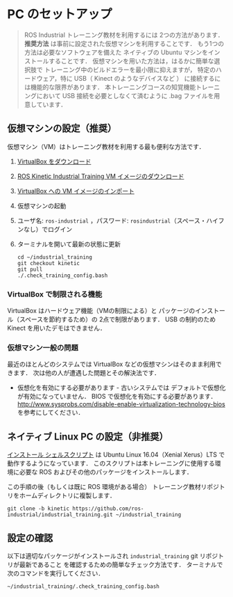 # PC のセットアップ

> ROS Industrial トレーニング教材を利用するには
  2つの方法があります．
  **推奨方法** は事前に設定された仮想マシンを利用することです．
  もう1つの方法は必要なソフトウェアを備えた
  ネイティブの Ubuntu マシンをインストールすることです．
  仮想マシンを用いた方法は，はるかに簡単な選択肢で
  トレーニング中のビルドエラーを最小限に抑えますが，
  特定のハードウェア，特に USB（ Kinect のようなデバイスなど ）
  に接続するには機能的な限界があります．
  本トレーニングコースの知覚機能トレーニングにおいて
  USB 接続を必要としなくて済むように
  .bag ファイルを用意しています．


## 仮想マシンの設定（**推奨**）

仮想マシン（VM）はトレーニング教材を利用する最も便利な方法です．

 1. [VirtualBox をダウンロード](https://www.virtualbox.org/wiki/Downloads)
 1. [ROS Kinetic Industrial Training VM イメージのダウンロード](https://rosi-images.datasys.swri.edu)
 1. [VirtualBox への VM イメージのインポート](https://www.virtualbox.org/manual/ch01.html#ovf)
 1. 仮想マシンの起動
 1. ユーザ名: ```ros-industrial``` ，パスワード: ```rosindustrial```（スペース・ハイフンなし）でログイン
 1. ターミナルを開いて最新の状態に更新

    ```
    cd ~/industrial_training
    git checkout kinetic
    git pull
    ./.check_training_config.bash
    ```

### VirtualBox で制限される機能

VirtualBox はハードウェア機能（VMの制限による）と
パッケージのインストール（スペースを節約するため）の
2点で制限があります．
USB の制約のため Kinect を用いたデモはできません．

### 仮想マシン一般の問題

最近のほとんどのシステムでは
VirtualBox などの仮想マシンはそのまま利用できます．
次は他の人が遭遇した問題とその解決法です．

  * 仮想化を有効にする必要があります - 古いシステムでは
    デフォルトで仮想化が有効になっていません．
    BIOS で仮想化を有効にする必要があります．
    <http://www.sysprobs.com/disable-enable-virtualization-technology-bios>
    を参考にしてください．


## ネイティブ Linux PC の設定（**非推奨**）

[インストール シェルスクリプト]( https://github.com/ros-industrial/industrial_training/blob/kinetic/gh_pages/_downloads/ros-kinetic-industrial-training.sh) は
Ubuntu Linux 16.04（Xenial Xerus）LTS で動作するようになっています．
このスクリプトは本トレーニングに使用する環境に必要な
ROS およびその他のパッケージをインストールします．

この手順の後（もしくは既に ROS 環境がある場合）
トレーニング教材リポジトリをホームディレクトリに複製します．

```
git clone -b kinetic https://github.com/ros-industrial/industrial_training.git ~/industrial_training
```


## 設定の確認

以下は適切なパッケージがインストールされ
`industrial_training` git リポジトリが最新であること
を確認するための簡単なチェック方法です．
ターミナルで次のコマンドを実行してください．

```
~/industrial_training/.check_training_config.bash
```
